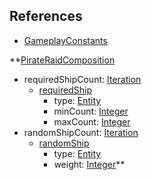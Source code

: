 ## References
  * [GameplayConstants](EntrenchmentGameplayConstants.md)

**[PirateRaidComposition](EntrenchmentPirateRaidComposition.md)
  * requiredShipCount: [Iteration](Iteration.md)
    * [requiredShip](EntrenchmentrequiredShip.md)
      * type: [Entity](Entity.md)
      * minCount: [Integer](Integer.md)
      * maxCount: [Integer](Integer.md)
  * randomShipCount: [Iteration](Iteration.md)
    * [randomShip](EntrenchmentrandomShip.md)
      * type: [Entity](Entity.md)
      * weight: [Integer](Integer.md)**
